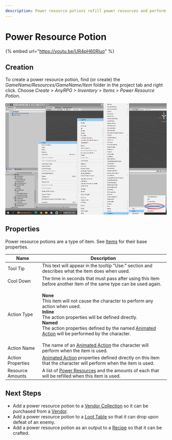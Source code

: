 ```yaml
---
description: Power resource potions refill power resources and perform animated actions.
---
```


# Power Resource Potion

{% embed url="https://youtu.be/UR4pH60Rluo" %}

## Creation

To create a power resource potion, find (or create) the _GameName/Resources/GameName/Item_ folder in the project tab and right click.  Choose _Create > AnyRPG > Inventory > Items > Power Resource Potion_.

![](<../../.gitbook/assets/image (107).png>)

## Properties

Power resource potions are a type of item.  See [Items](./) for their base properties.

| Name              | Description                                                                                                                                                                                                                                                                                                                                           |
| ----------------- | ----------------------------------------------------------------------------------------------------------------------------------------------------------------------------------------------------------------------------------------------------------------------------------------------------------------------------------------------------- |
| Tool Tip          | This text will appear in the tooltip "Use:" section and describes what the item does when used.                                                                                                                                                                                                                                                       |
| Cool Down         | The time in seconds that must pass after using this item before another item of the same type can be used again.                                                                                                                                                                                                                                      |
| Action Type       | <p><strong>None</strong><br>This item will not cause the character to perform any action when used.<br><strong>Inline</strong><br>The action properties will be defined directly.<br><strong>Named</strong><br>The action properties defined by the named <a href="../animated-action.md">Animated Action</a> will be performed by the character.</p> |
| Action Name       | The name of an [Animated Action](../animated-action.md) the character will perform when the item is used.                                                                                                                                                                                                                                             |
| Action Properties | [Animated Action](../animated-action.md) properties defined directly on this item that the character will perform when the item is used.                                                                                                                                                                                                              |
| Resource Amounts  | A list of [Power Resources](../power-resource.md) and the amounts of each that will be refilled when this item is used.                                                                                                                                                                                                                               |

## Next Steps

* Add a power resource potion to a [Vendor Collection](../vendor-collection.md) so it can be purchased from a [Vendor](../interactable-option-configurations/vendor-config.md).
* Add a power resource potion to a [Loot Table](../loot-table/) so that it can drop upon defeat of an enemy.
* Add a power resource potion as an output to a [Recipe](../recipe.md) so that it can be crafted.
